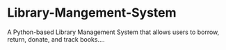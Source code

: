 # Library-Mangement-System
A Python-based Library Management System that allows users to borrow, return, donate, and track books....
